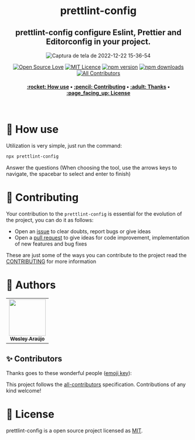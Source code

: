 <h1 align="center" title="Vite Helper">
  prettlint-config
</h1>

<h2 align="center">prettlint-config configure Eslint, Prettier and Editorconfig in your project.</h2>

<div align="center">

![Captura de tela de 2022-12-22 15-36-54](https://user-images.githubusercontent.com/89321125/209203820-94b95e90-b421-44c3-a00b-7d156d88ff76.png)


[![Open Source Love](https://badges.frapsoft.com/os/v2/open-source.png?v=103)](https://github.com/ellerbrock/open-source-badges/)
[![MIT Licence](https://badges.frapsoft.com/os/mit/mit.png?v=103)](https://opensource.org/licenses/mit-license.php)
[![npm version](https://img.shields.io/npm/v/prettlint-config.svg?style=flat-square)](https://www.npmjs.com/package/prettlint-config)
[![npm downloads](https://img.shields.io/npm/dm/prettlint-config.svg?style=flat-square)](http://npm-stat.com/charts.html?package=cz-conventional-changelog&from=2015-08-01) <!-- ALL-CONTRIBUTORS-BADGE:START - Do not remove or modify this section --> [![All Contributors](https://img.shields.io/badge/all_contributors-1-green.svg?style=flat-square)](#contributors-) <!-- ALL-CONTRIBUTORS-BADGE:END -->

</div>

<h4 align="center">
 <a href="#-how-use">:rocket: How use</a> •
 <a href="#-contributing">:pencil: Contributing</a> •
 <a href="#-thanks">:adult: Thanks</a> •
 <a href="#-license">:page_facing_up: License</a>
</h4>

<br>

# :rocket: How use

Utilization is very simple, just run the command:

```bash
npx prettlint-config
```

Answer the questions (When choosing the tool, use the arrows keys to navigate, the spacebar to select and enter to finish)

# :pencil: Contributing

Your contribution to the `prettlint-config` is essential for the evolution of the project, you can do it as follows:

- Open an [issue](https://github.com/wesleyara/prettlint-config/issues) to clear doubts, report bugs or give ideas
- Open a [pull request](https://github.com/wesleyara/prettlint-config/pulls) to give ideas for code improvement, implementation of new features and bug fixes

These are just some of the ways you can contribute to the project read the [CONTRIBUTING](https://github.com/wesleyara/prettlint-config/blob/main/.github/CONTRIBUTING.md) for more information

# :adult: Authors

<table>
  <tr>
    <td align="center"><a href="https://wesleyaraujo.dev/"><img src="https://avatars.githubusercontent.com/u/89321125?v=4?s=100" width="100px;" alt=""/><br /><sub><b>Wesley Araújo</b></sub></a><br /></td>
  </tr>
</table>

## ✨ Contributors

Thanks goes to these wonderful people ([emoji key](https://allcontributors.org/docs/en/emoji-key)):

<!-- ALL-CONTRIBUTORS-LIST:START - Do not remove or modify this section -->
<!-- prettier-ignore-start -->
<!-- markdownlint-disable -->
<!-- markdownlint-restore -->
<!-- prettier-ignore-end -->

<!-- ALL-CONTRIBUTORS-LIST:END -->

This project follows the [all-contributors](https://github.com/all-contributors/all-contributors) specification. Contributions of any kind welcome!

# :page_facing_up: License

prettlint-config is a open source project licensed as [MIT](LICENSE).
